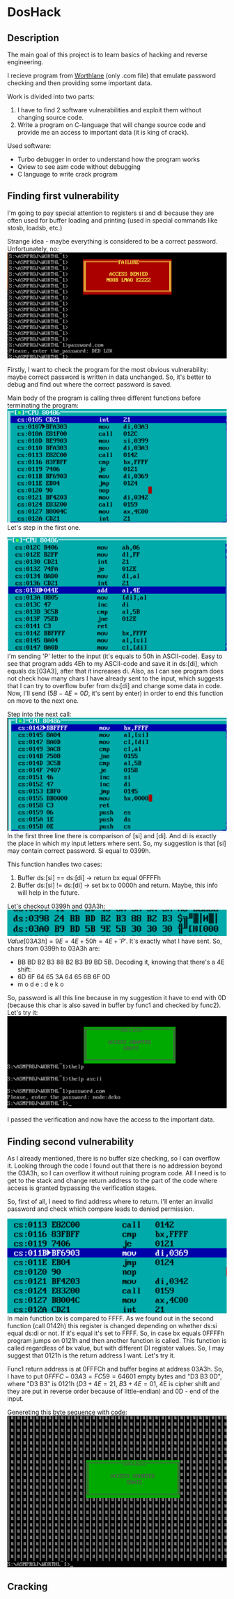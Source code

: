 # DosHack

## Description

The main goal of this project is to learn basics of hacking and reverse engineering.

I recieve program from [Worthlane](https://github.com/worthlane) (only .com file) that emulate password checking and then providing some important data. 

Work is divided into two parts:
1. I have to find 2 software vulnerabilities and exploit them without changing source code.
2. Write a program on C-language that will change source code and provide me an access to important data (it is king of crack).

Used software:
- Turbo debugger in order to understand how the program works
- Qview to see asm code without debugging
- C language to write crack program

## Finding first vulnerability

I'm going to pay special attention to registers si and di because they are often used for buffer loading and printing (used in special commands like stosb, loadsb, etc.)

Strange idea - maybe everything is considered to be a correct password. Unfortunately, no:
![incorrect pass](/assets/imgs/img6.png)

Firstly, I want to check the program for the most obvious vulnerability: maybe correct password is written in data unchanged. So, it's better to debug and find out where the correct password is saved.

Main body of the program is calling three different functions before terminating the program: ![three calls](/assets/imgs/img1.png) Let's step in the first one.

![first func](/assets/imgs/img2.png)
I'm sending 'P' letter to the input (it's equals to 50h in ASCII-code). Easy to see that program adds 4Eh to my ASCII-code and save it in ds:[di], which equals ds:[03A3], after that it increases di. Also, as I can see program does not check how many chars I have already sent to the input, which suggests that I can try to overflow bufer from ds:[di] and change some data in code.
Now, I'll send ($5B -  4E = 0D$, it's sent by enter) in order to end this function on move to the next one.

Step into the next call:
![second func](/assets/imgs/img3.png)
In the first three line there is comparison of [si] and [di]. And di is exactly the place in which my input letters where sent. So, my suggestion is that [si] may contain correct password. Si equal to 0399h. 

This function handles two cases:
1. Buffer ds:[si] == ds:[di] -> return bx equal 0FFFFh
2. Buffer ds:[si] != ds:[di] -> set bx to 0000h and return.
Maybe, this info will help in the future.

Let's checkout 0399h and 03A3h:
![buffers](/assets/imgs/img4.png)
$Value [03A3h] = 9E = 4E + 50h = 4E + 'P'$. It's exactly what I have sent. 
So, chars from 0399h to 03A3h are: 
- BB BD B2 B3 88 B2 B3 B9 BD 5B. 
Decoding it, knowing that there's a 4E shift:
- 6D 6F 64 65 3A 64 65 6B 6F 0D
- m o  d  e  :  d  e  k  o 

So, password is all this line because in my suggestion it have to end with 0D (because this char is also saved in buffer by func1 and checked by func2).
Let's try it:
![verified](/assets/imgs/img5.png)

I passed the verification and now have the access to the important data.


## Finding second vulnerability
As I already mentioned, there is no buffer size checking, so I can overflow it. Looking through the code I found out that there is no addression beyond the 03A3h, so I can overflow it without ruining program code. All I need is to get to the stack and change return address to the part of the code where access is granted bypassing the verification stages.

So, first of all, I need to find address where to return. I'll enter an invalid password and check which compare leads to denied permission. 

![permission verification](/assets/imgs/img7.png)
In main function bx is compared to FFFF. As we found out in the second function (call 0142h) this register is changed depending on whether ds:si equal ds:di or not. If it's equal it's set to FFFF. So, in case bx equals 0FFFFh program jumps on 0121h and then another function is called. This function is called regardless of bx value, but with different DI register values. So, I may suggest that 0121h is the return address I want. Let's try it. 

Func1 return address is at 0FFFCh and buffer begins at address 03A3h. So, I have to put $0FFFC - 03A3 = FC59 = 64601$ empty bytes and "D3 B3 0D", where "D3 B3" is 0121h ($D3 + 4E = 21$, $B3 + 4E = 01$, 4E is cipher shift and they are put in reverse order because of little-endian) and 0D - end of the input.

Genereting this [byte sequence](/assets/InFiles/input) with [code](/Src/StackOverflow.cpp):
![verification stack overflow](/assets/imgs/img8.png)


## Cracking




